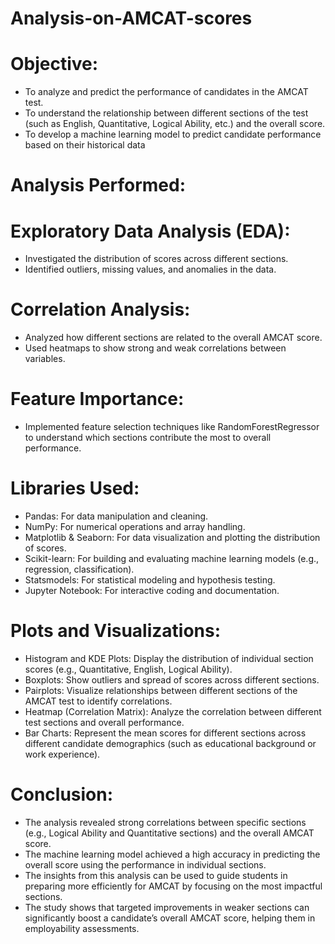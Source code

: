 # Analysis-on-AMCAT-scores
# Objective:
+ To analyze and predict the performance of candidates in the AMCAT test.
+ To understand the relationship between different sections of the test (such as English, Quantitative, Logical Ability, etc.) and the overall score.
+ To develop a machine learning model to predict candidate performance based on their historical data
# Analysis Performed:
# Exploratory Data Analysis (EDA):
+ Investigated the distribution of scores across different sections.
+ Identified outliers, missing values, and anomalies in the data.
# Correlation Analysis:
+ Analyzed how different sections are related to the overall AMCAT score.
+ Used heatmaps to show strong and weak correlations between variables.
# Feature Importance:
+ Implemented feature selection techniques like RandomForestRegressor to understand which sections contribute the most to overall performance.
# Libraries Used:
+ Pandas: For data manipulation and cleaning.
+ NumPy: For numerical operations and array handling.
+ Matplotlib & Seaborn: For data visualization and plotting the distribution of scores.
+ Scikit-learn: For building and evaluating machine learning models (e.g., regression, classification).
+ Statsmodels: For statistical modeling and hypothesis testing.
+ Jupyter Notebook: For interactive coding and documentation.
# Plots and Visualizations:
+ Histogram and KDE Plots: Display the distribution of individual section scores (e.g., Quantitative, English, Logical Ability).
+ Boxplots: Show outliers and spread of scores across different sections.
+ Pairplots: Visualize relationships between different sections of the AMCAT test to identify correlations.
+ Heatmap (Correlation Matrix): Analyze the correlation between different test sections and overall performance.
+ Bar Charts: Represent the mean scores for different sections across different candidate demographics (such as educational background or work experience).
# Conclusion:
+ The analysis revealed strong correlations between specific sections (e.g., Logical Ability and Quantitative sections) and the overall AMCAT score.
+ The machine learning model achieved a high accuracy in predicting the overall score using the performance in individual sections.
+ The insights from this analysis can be used to guide students in preparing more efficiently for AMCAT by focusing on the most impactful sections.
+ The study shows that targeted improvements in weaker sections can significantly boost a candidate’s overall AMCAT score, helping them in employability assessments.
